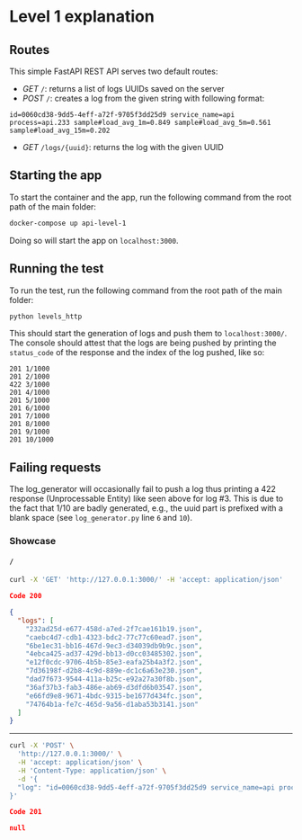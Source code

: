# Level 1 explanation

## Routes

This simple FastAPI REST API serves two default routes:

- _GET_ `/`: returns a list of logs UUIDs saved on the server
- _POST_ `/`: creates a log from the given string with following format:

```text
id=0060cd38-9dd5-4eff-a72f-9705f3dd25d9 service_name=api process=api.233 sample#load_avg_1m=0.849 sample#load_avg_5m=0.561 sample#load_avg_15m=0.202
```

- _GET_ `/logs/{uuid}`: returns the log with the given UUID

## Starting the app

To start the container and the app, run the following command from the root path of the main folder:

```bash
docker-compose up api-level-1
```

Doing so will start the app on `localhost:3000`.

## Running the test

To run the test, run the following command from the root path of the main folder:

```bash
python levels_http
```

This should start the generation of logs and push them to `localhost:3000/`. The console should attest that the logs are being pushed by printing the `status_code` of the response and the index of the log pushed, like so:

```text
201 1/1000
201 2/1000
422 3/1000
201 4/1000
201 5/1000
201 6/1000
201 7/1000
201 8/1000
201 9/1000
201 10/1000
```

## Failing requests

The log_generator will occasionally fail to push a log thus printing a 422 response (Unprocessable Entity) like seen above for log #3. This is due to the fact that 1/10 are badly generated, e.g., the uuid part is prefixed with a blank space (see `log_generator.py` line `6` and `10`).

### Showcase

#### `/`

```bash
curl -X 'GET' 'http://127.0.0.1:3000/' -H 'accept: application/json'
```

```json
Code 200
```

```json
{
  "logs": [
    "232ad25d-e677-458d-a7ed-2f7cae161b19.json",
    "caebc4d7-cdb1-4323-bdc2-77c77c60ead7.json",
    "6be1ec31-bb16-467d-9ec3-d34039db9b9c.json",
    "4ebca425-ad37-429d-bb13-d0cc03485302.json",
    "e12f0cdc-9706-4b5b-85e3-eafa25b4a3f2.json",
    "7d36198f-d2b8-4c9d-889e-dc1c6a63e230.json",
    "dad7f673-9544-411a-b25c-e92a27a30f8b.json",
    "36af37b3-fab3-486e-ab69-d3dfd6b03547.json",
    "e66fd9e8-9671-4bdc-9315-be1677d434fc.json",
    "74764b1a-fe7c-465d-9a56-d1aba53b3141.json"
  ]
}
```

---

```bash
curl -X 'POST' \
  'http://127.0.0.1:3000/' \
  -H 'accept: application/json' \
  -H 'Content-Type: application/json' \
  -d '{
  "log": "id=0060cd38-9dd5-4eff-a72f-9705f3dd25d9 service_name=api process=api.233 sample#load_avg_1m=0.849 sample#load_avg_5m=0.561 sample#load_avg_15m=0.202"
}'
```

```json
Code 201
```

```json
null
```